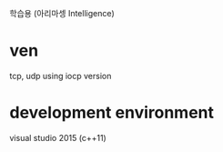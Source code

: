 ﻿
학습용
(아리마셍 Intelligence)

# ven
tcp, udp using iocp version

# development environment
visual studio 2015 (c++11)


